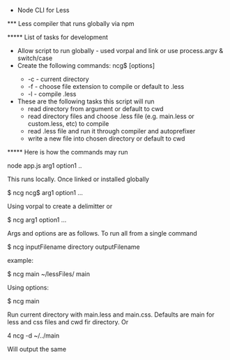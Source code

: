 * Node CLI for Less

*** Less compiler that runs globally via npm

***** List of tasks for development

- Allow script to run globally - used vorpal and link or use process.argv & switch/case
- Create the following commands: ncg$ <args> [options]
  - -c - current directory
  - -f - choose file extension to compile or default to .less
  - -l - compile .less
- These are the following tasks this script will run
  - read directory from argument or default to cwd
  - read directory files and choose .less file (e.g. main.less or custom.less, etc) to compile
  - read .less file and run it through compiler and autoprefixer
  - write a new file into chosen directory or default to cwd

***** Here is how the commands may run

node app.js arg1 option1 ..

This runs locally. Once linked or installed globally

$ ncg
ncg$ arg1 option1 ...

Using vorpal to create a delimitter or

$ ncg arg1 option1 ... 

Args and options are as follows. To run all from a single command

$ ncg inputFilename directory outputFilename

example:

$ ncg main ~/lessFiles/ main

Using options:

$ ncg main

Run current directory with main.less and main.css. Defaults are main for less and css files and cwd fir directory. Or

4 ncg -d ~/../main

Will output the same 
